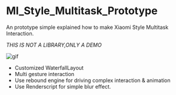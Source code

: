 # MI_Style_Multitask_Prototype
An prototype simple explained how to make Xiaomi Style Multitask Interaction.

*THIS IS NOT A LIBRARY,ONLY A DEMO*

![gif](https://github.com/MartinRGB/MIUIStyle_Multitask_Prototype/blob/master/art/art_real.gif?raw=true)

- Customized WaterfallLayout
- Multi gesture interaction
- Use rebound engine for driving complex interaction & animation
- Use Renderscript for simple blur effect.

